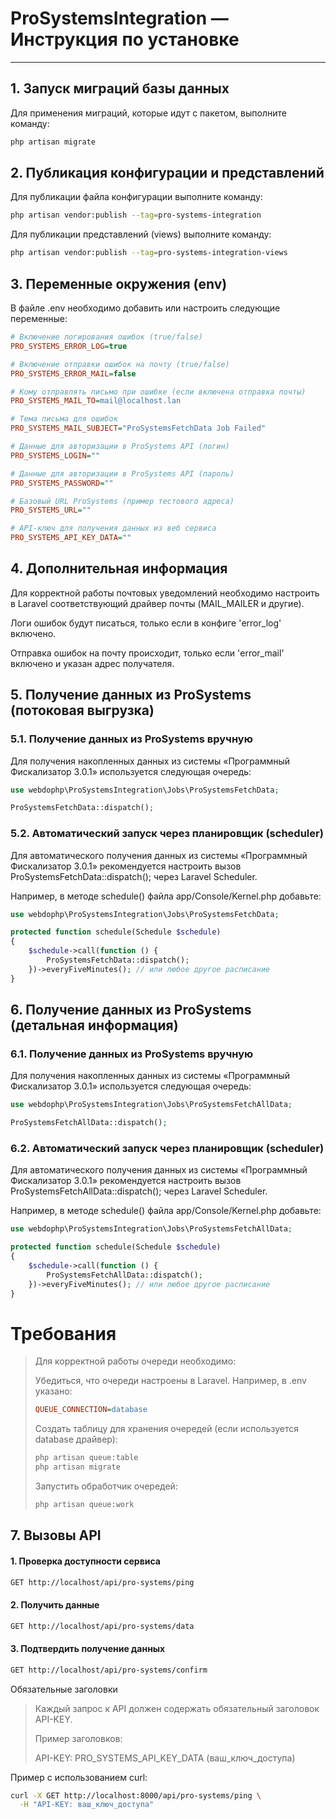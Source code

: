 # ProSystemsIntegration — Инструкция по установке

---

## 1. Запуск миграций базы данных

Для применения миграций, которые идут с пакетом, выполните команду:

```bash
php artisan migrate
```


## 2. Публикация конфигурации и представлений

Для публикации файла конфигурации выполните команду:

```bash
php artisan vendor:publish --tag=pro-systems-integration
```
Для публикации представлений (views) выполните команду:

```bash
php artisan vendor:publish --tag=pro-systems-integration-views
```

## 3. Переменные окружения (env)

В файле .env необходимо добавить или настроить следующие переменные:

```ini
# Включение логирования ошибок (true/false)
PRO_SYSTEMS_ERROR_LOG=true

# Включение отправки ошибок на почту (true/false)
PRO_SYSTEMS_ERROR_MAIL=false

# Кому отправлять письмо при ошибке (если включена отправка почты)
PRO_SYSTEMS_MAIL_TO=mail@localhost.lan

# Тема письма для ошибок
PRO_SYSTEMS_MAIL_SUBJECT="ProSystemsFetchData Job Failed"

# Данные для авторизации в ProSystems API (логин)
PRO_SYSTEMS_LOGIN=""

# Данные для авторизации в ProSystems API (пароль)
PRO_SYSTEMS_PASSWORD=""

# Базовый URL ProSystems (пример тестового адреса)
PRO_SYSTEMS_URL=""

# API-ключ для получения данных из веб сервиса
PRO_SYSTEMS_API_KEY_DATA=""
```

## 4. Дополнительная информация

Для корректной работы почтовых уведомлений необходимо настроить в Laravel соответствующий драйвер почты (MAIL_MAILER и другие).

Логи ошибок будут писаться, только если в конфиге 'error_log' включено.

Отправка ошибок на почту происходит, только если 'error_mail' включено и указан адрес получателя.

## 5. Получение данных из ProSystems (потоковая выгрузка)
### 5.1. Получение данных из ProSystems вручную

Для получения накопленных данных из системы «Программный Фискализатор 3.0.1» используется следующая очередь:
```php
use webdophp\ProSystemsIntegration\Jobs\ProSystemsFetchData;

ProSystemsFetchData::dispatch();
```

### 5.2. Автоматический запуск через планировщик (scheduler)

Для автоматического получения данных из системы «Программный Фискализатор 3.0.1» 
рекомендуется настроить вызов ProSystemsFetchData::dispatch();
через Laravel Scheduler.

Например, в методе schedule() файла app/Console/Kernel.php добавьте:

```php
use webdophp\ProSystemsIntegration\Jobs\ProSystemsFetchData;

protected function schedule(Schedule $schedule)
{
    $schedule->call(function () {
        ProSystemsFetchData::dispatch();
    })->everyFiveMinutes(); // или любое другое расписание
}
```

## 6. Получение данных из ProSystems (детальная информация)
### 6.1. Получение данных из ProSystems вручную

Для получения накопленных данных из системы «Программный Фискализатор 3.0.1» используется следующая очередь:
```php
use webdophp\ProSystemsIntegration\Jobs\ProSystemsFetchAllData;

ProSystemsFetchAllData::dispatch();
```

### 6.2. Автоматический запуск через планировщик (scheduler)

Для автоматического получения данных из системы «Программный Фискализатор 3.0.1»
рекомендуется настроить вызов ProSystemsFetchAllData::dispatch();
через Laravel Scheduler.

Например, в методе schedule() файла app/Console/Kernel.php добавьте:

```php
use webdophp\ProSystemsIntegration\Jobs\ProSystemsFetchAllData;

protected function schedule(Schedule $schedule)
{
    $schedule->call(function () {
        ProSystemsFetchAllData::dispatch();
    })->everyFiveMinutes(); // или любое другое расписание
}
```

Требования
==========================
> Для корректной работы очереди необходимо:
> 
> Убедиться, что очереди настроены в Laravel. Например, в .env указано:
> ```ini
> QUEUE_CONNECTION=database
> ```
> Создать таблицу для хранения очередей (если используется database драйвер):
> ```bash
> php artisan queue:table
> php artisan migrate
> ```
> Запустить обработчик очередей:
> ```bash
> php artisan queue:work
> ```

## 7. Вызовы API
#### 1. Проверка доступности сервиса
```bash
GET http://localhost/api/pro-systems/ping
```
#### 2. Получить данные
```bash
GET http://localhost/api/pro-systems/data
```
#### 3. Подтвердить получение данных
```bash
GET http://localhost/api/pro-systems/confirm
```
Обязательные заголовки
> 
> Каждый запрос к API должен содержать обязательный заголовок API-KEY.
> 
>Пример заголовков:
> 
> API-KEY: PRO_SYSTEMS_API_KEY_DATA (ваш_ключ_доступа) 

Пример с использованием curl:
```bash
curl -X GET http://localhost:8000/api/pro-systems/ping \
  -H "API-KEY: ваш_ключ_доступа"
```




